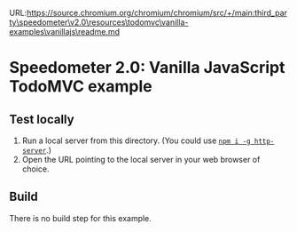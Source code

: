 URL:https://source.chromium.org/chromium/chromium/src/+/main:third_party\speedometer\v2.0\resources\todomvc\vanilla-examples\vanillajs\readme.md
# Speedometer 2.0: Vanilla JavaScript TodoMVC example

## Test locally

1. Run a local server from this directory. (You could use [`npm i -g http-server`](https://github.com/indexzero/http-server).)
2. Open the URL pointing to the local server in your web browser of choice.

## Build

There is no build step for this example.
